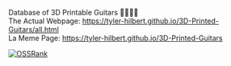 Database of 3D Printable Guitars 🎸🎸🎸🎸  
The Actual Webpage: https://tyler-hilbert.github.io/3D-Printed-Guitars/all.html  
La Meme Page: https://tyler-hilbert.github.io/3D-Printed-Guitars  

[![OSSRank](https://shields.io/endpoint?url=https://ossrank.com/shield/3982)](https://ossrank.com/p/3982)
